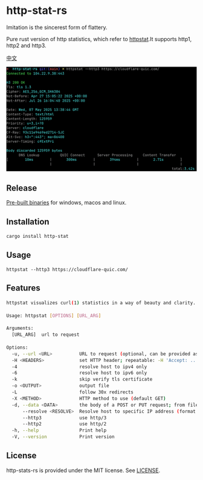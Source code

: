 # http-stat-rs

Imitation is the sincerest form of flattery.

Pure rust version of http statistics, which refer to [httpstat](https://github.com/davecheney/httpstat).It supports http1, http2 and http3.


[中文](./README_zh.md)

![screenshot](./screenshot.png)


## Release

[Pre-built binaries](https://github.com/vicanso/http-stat-rs/releases) for windows, macos and linux.

## Installation

```
cargo install http-stat
```


## Usage
```
httpstat --http3 https://cloudflare-quic.com/
```

## Features

```bash
httpstat visualizes curl(1) statistics in a way of beauty and clarity.

Usage: httpstat [OPTIONS] [URL_ARG]

Arguments:
  [URL_ARG]  url to request

Options:
  -u, --url <URL>          URL to request (optional, can be provided as the last argument)
  -H <HEADERS>             set HTTP header; repeatable: -H 'Accept: ...' -H 'Range: ...'
  -4                       resolve host to ipv4 only
  -6                       resolve host to ipv6 only
  -k                       skip verify tls certificate
  -o <OUTPUT>              output file
  -L                       follow 30x redirects
  -X <METHOD>              HTTP method to use (default GET)
  -d, --data <DATA>        the body of a POST or PUT request; from file use @filename
      --resolve <RESOLVE>  Resolve host to specific IP address (format: HOST:PORT:ADDRESS, e.g. example.com:80:1.2.3.4)
      --http3              use http/3
      --http2              use http/2
  -h, --help               Print help
  -V, --version            Print version
```

## License

http-stats-rs is provided under the MIT license. See [LICENSE](LICENSE).
